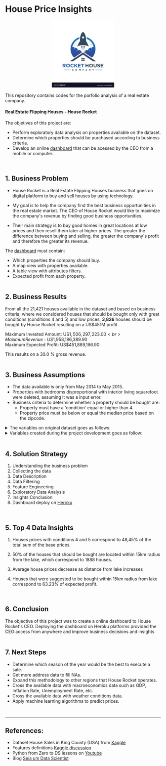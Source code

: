 # House Price Insights

 <p align="center"><img width="40%" alt="drawing" src="/house_rocket/house-rocket-logo.jpg"></p>

This repository contains codes for the porfolio analysis of a real estate company. <br>

#### Real Estate Flipping Houses - House Rocket
The objetives of this project are:
* Perform exploratory data analysis on properties available on the dataset.
* Determine which properties should be purchased according to business criteria.
* Develop an online [dashboard](https://kc-house-dashboard2.herokuapp.com/) that can be acessed by the CEO from a mobile or computer.
<br>

## 1. Business Problem
* House Rocket is a Real Estate Flipping Houses business that goes on digital platform to buy and sell houses by using technology.
    
 * My goal is to help the company find the best business opportunities in the real estate market. The CEO of House Rocket would like to maximize the company's revenue by finding good business opportunities.
    
 * Their main strategy is to buy good homes in great locations at low prices and then resell them later at higher prices. The greater the difference between buying and selling, the greater the company's profit and therefore the greater its revenue.<br>

The [dashboard](https://kc-house-dashboard2.herokuapp.com/) must contain:

   * Which properties the company should buy.
   * A map view with properties available.
   * A table view with attributes filters.
   * Expected profit from each property.<br><br>


<!--<img src="https://user-images.githubusercontent.com/77681284/152690550-fc5b1c2e-6cf6-4bb5-ae7d-0b19b936ac0d.png"/>-->


<!-- <img src="https://user-images.githubusercontent.com/77681284/117519523-439a7900-af7a-11eb-8cf0-4900c78737e4.png" alt="image" width="200" align="right"/>
<img src="https://user-images.githubusercontent.com/77681284/152690450-089c6833-edbe-4eb2-bfa6-261973611e3a.png" alt="dashboard screenshot" width="300"  align="right"/> -->

## 2. Business Results

From all the 21,421 houses available in the dataset and based on business criteria, where we considered houses that should be bought only with great conditions (conditions 4 and 5) and low prices, **3,826** houses should be bought by House Rocket resulting on a US$451M profit.<br>

Maximum Invested Amount: US$1,506,297,223.00<br>
Maximum Revenue: US$1,958,186,389.90<br>
Maximum Expected Profit: US$451,889,166.90<br>

This results on a 30.0 % gross revenue.
<br><br>

## 3. Business Assumptions
* The data available is only from May 2014 to May 2015.
* Properties with bedrooms disproportional with interior living squarefoot were deleted, assuming it was a input error.
* Business criteria to determine whether a property should be bought are:
   * Property must have a 'condition' equal or higher than 4.
   * Property price must be below or equal the median price based on the zipcode.

<details><summary>The variables on original dataset goes as follows:</summary><br>

Features | Definition
------------ | -------------
|id | Unique ID for each property available|
|date | Date that the property was available|
|price | Sale price of each property |
|bedrooms | Number of bedrooms|
|bathrooms | Number of bathrooms, where .5 accounts for a room with a toilet but no shower, and .75 or ¾ bath is a bathroom that contains one sink, one toilet and either a shower or a bath.|
|sqft_living | Square footage of the apartments interior living space|
|sqft_lot | Square footage of the land space|
|floors | Number of floors|
|waterfront | A dummy variable for whether the apartment was overlooking the waterfront or not|
|view | An index from 0 to 4 of how good the view of the property was|
|condition | An index from 1 to 5 on the condition of the apartment|
|grade | An index from 1 to 13, where 1-3 falls short of building construction and design, 7 has an average level of construction and design, and 11-13 have a high quality level of construction and design.|
|sqft_above | The square footage of the interior housing space that is above ground level|
|sqft_basement | The square footage of the interior housing space that is below ground level|
|yr_built | The year the property was initially built|
|yr_renovated | The year of the property’s last renovation|
|zipcode | What zipcode area the property is in|
|lat | Lattitude|
|long | Longitude|
|sqft_living15 | The square footage of interior housing living space for the nearest 15 neighbors|
|sqft_lot15 | The square footage of the land lots of the nearest 15 neighbors|
</details>

<details><summary> Variables created during the project development goes as follow:</summary><br>

Variable | Definition
------------ | -------------
| decision | whether a property should be bought |
| median_price_zipcode | median price of zipcode region |
| sale_price | 30% more on buying price, if property should be bought |
| profit | difference between buying price and selling price suggestion  |
| dist_fromlake | distance from the center of Evergreen Point Floating Bridge |

</details>
<br>

## 4. Solution Strategy
1. Understanding the business problem
2. Collecting the data
3. Data Description
4. Data Filtering
5. Feature Engineering
6. Exploratory Data Analysis
7. Insights Conclusion
8. Dashboard deploy on [Heroku](https://kc-house-dashboard2.herokuapp.com/) 
<br>

## 5. Top 4 Data Insights

1. Houses prices with conditions 4 and 5 correspond to 48,45% of the total sum of the base prices.

2. 50% of the houses that should be bought are located within 15km radius from the lake, which correspond to 1888 houses.

3. Average house prices decrease as distance from lake increases 

4. Houses that were suggested to be bought within 15km radius from lake correspond to  63.23% of expected profit.
<br>

## 6. Conclusion
The objective of this project was to create a online dashboard to House Rocket's CEO. Deploying the dashboard on Heroku platforms provided the CEO access from anywhere and improve business decisions and insights.
<br><br>

## 7. Next Steps
* Determine which season of the year would be the best to execute a sale.
* Get more address data to fill NAs.
* Expand this methodology to other regions that House Rocket operates.
* Cross the available data with macroeconomics data such as GDP, Inflation Rate, Unemployment Rate, etc.
* Cross the available data with weather conditions data.
* Apply machine learning algorithms to predict prices.
<br>

---
## References:
* Dataset House Sales in King County (USA) from [Kaggle](https://www.kaggle.com/harlfoxem/housesalesprediction)
* Features definitions [Kaggle discussion](https://www.kaggle.com/harlfoxem/housesalesprediction/discussion/207885)
* Python from Zero to DS lessons on [Youtube](https://www.youtube.com/watch?v=1xXK_z9M6yk&list=PLZlkyCIi8bMprZgBsFopRQMG_Kj1IA1WG&ab_channel=SejaUmDataScientist)
* Blog [Seja um Data Scientist](https://sejaumdatascientist.com/os-5-projetos-de-data-science-que-fara-o-recrutador-olhar-para-voce/)


